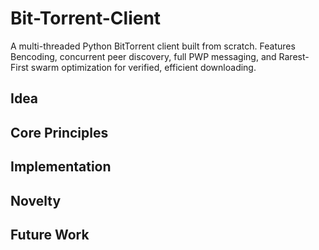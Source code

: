 # Bit-Torrent-Client
A multi-threaded Python BitTorrent client built from scratch. Features Bencoding, concurrent peer discovery, full PWP messaging, and Rarest-First swarm optimization for verified, efficient downloading. 

## Idea

## Core Principles

## Implementation

## Novelty

## Future Work
